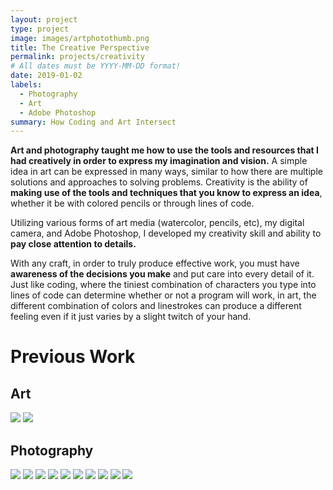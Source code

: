 ```yaml
---
layout: project
type: project
image: images/artphotothumb.png
title: The Creative Perspective
permalink: projects/creativity
# All dates must be YYYY-MM-DD format!
date: 2019-01-02
labels:
  - Photography
  - Art
  - Adobe Photoshop
summary: How Coding and Art Intersect
---
```


**Art and photography taught me how to use the tools and resources that I had creatively in order to express my imagination and vision.**  A simple idea in art can be expressed in many ways, similar to how there are multiple solutions and approaches to solving problems.  Creativity is the ability of **making use of the tools and techniques that you know to express an idea**, whether it be with colored pencils or through lines of code.

Utilizing various forms of art media (watercolor, pencils, etc), my digital camera, and Adobe Photoshop, I developed my creativity skill and ability to **pay close attention to details.** 

With any craft, in order to truly produce effective work, you must have **awareness of the decisions you make** and put care into every detail of it. Just like coding, where the tiniest combination of characters you type into lines of code can determine whether or not a program will work, in art, the different combination of colors and linestrokes can produce a different feeling even if it just varies by a slight twitch of your hand.

# Previous Work 
## Art
<img class="ui centered image" src="../images/gd14.png">
<img class="ui centered image" src="../images/gd15.png">

## Photography
<img class="ui centered image" src="../images/gd25.png">
<img class="ui centered image" src="../images/gd16.png">
<img class="ui centered image" src="../images/gd17.png">
<img class="ui centered image" src="../images/gd18.png">
<img class="ui centered image" src="../images/gd19.png">
<img class="ui centered image" src="../images/gd20.png">
<img class="ui centered image" src="../images/gd21.png">
<img class="ui centered image" src="../images/gd22.png">
<img class="ui centered image" src="../images/gd23.png">
<img class="ui centered image" src="../images/gd24.png">

